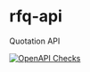 # rfq-api
Quotation API

[![OpenAPI Checks](https://github.com/predic8/rfq-api/actions/workflows/actions.yml/badge.svg)](https://github.com/predic8/rfq-api/actions/workflows/actions.yml)